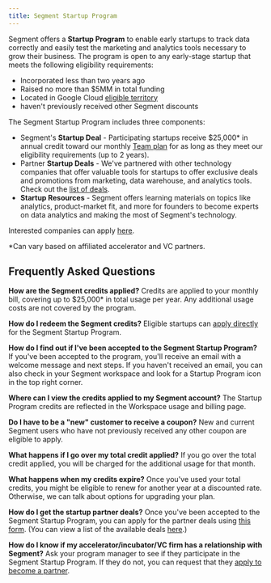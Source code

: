 ```yaml
---
title: Segment Startup Program
---
```


Segment offers a **Startup Program** to enable early startups to track data correctly and easily test the marketing and analytics tools necessary to grow their business. The program is open to any early-stage startup that meets the following eligibility requirements:


- Incorporated less than two years ago
- Raised no more than $5MM in total funding
- Located in Google Cloud [eligible territory](https://cloud.google.com/terms/cloud-sales-list)
- haven't previously received other Segment discounts

The Segment Startup Program includes three components:


- Segment's **Startup Deal** - Participating startups receive $25,000* in annual credit toward our monthly [Team plan](https://segment.com/pricing/) for as long as they meet our eligibility requirements (up to 2 years).
- Partner **Startup Deals** - We've partnered with other technology companies that offer valuable tools for startups to offer exclusive deals and promotions from marketing, data warehouse, and analytics tools. Check out the [list of deals](https://bit.ly/segment-partner-deals).
- **Startup Resources** - Segment offers learning materials on topics like analytics, product-market fit, and more for founders to become experts on data analytics and making the most of Segment's technology.

Interested companies can apply [here](http://segment.com/industry/startups).

*Can vary based on affiliated accelerator and VC partners.


## Frequently Asked Questions

**How are the Segment credits applied?**
Credits are applied to your monthly bill, covering up to $25,000* in total usage per year. Any additional usage costs are not covered by the program.

**How do I redeem the Segment credits?**
Eligible startups can [apply directly](http://segment.com/industry/startups) for the Segment Startup Program.

**How do I find out if I've been accepted to the Segment Startup Program?**
If you've been accepted to the program, you'll receive an email with a welcome message and next steps. If you haven't received an email, you can also check in your Segment workspace and look for a Startup Program icon in the top right corner.

**Where can I view the credits applied to my Segment account?**
The Startup Program credits are reflected in the Workspace usage and billing page.

**Do I have to be a "new" customer to receive a coupon?**
New and current Segment users who have not previously received any other coupon are eligible to apply.

**What happens if I go over my total credit applied?**
If you go over the total credit applied, you will be charged for the additional usage for that month.

**What happens when my credits expire?**
Once you've used your total credits, you might be eligible to renew for another year at a discounted rate. Otherwise, we can talk about options for upgrading your plan.

**How do I get the startup partner deals?**
Once you've been accepted to the Segment Startup Program, you can apply for the partner deals using [this form](http://bit.ly/segment-deal-redeem). (You can view a list of the available deals [here](https://bit.ly/segment-partner-deals).)

**How do I know if my accelerator/incubator/VC firm has a relationship with Segment?**
Ask your program manager to see if they participate in the Segment Startup Program. If they do not, you can request that they [apply to become a partner](https://airtable.com/shr84MIvVo4k8xbaO).
